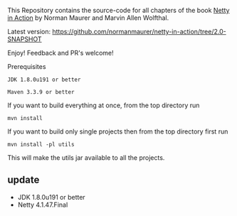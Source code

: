 This Repository contains the source-code for all chapters of the book [Netty in Action](http://manning.com/maurer)
by Norman Maurer and Marvin Allen Wolfthal.

Latest version: https://github.com/normanmaurer/netty-in-action/tree/2.0-SNAPSHOT

Enjoy! Feedback and PR's welcome!


Prerequisites

	JDK 1.8.0u191 or better

	Maven 3.3.9 or better


If you want to build everything at once, from the top directory run

	mvn install


If you want to build only single projects then from the top directory first run

	mvn install -pl utils


This will make the utils jar available to all the projects.


## update

- JDK 1.8.0u191 or better
- Netty 4.1.47.Final


